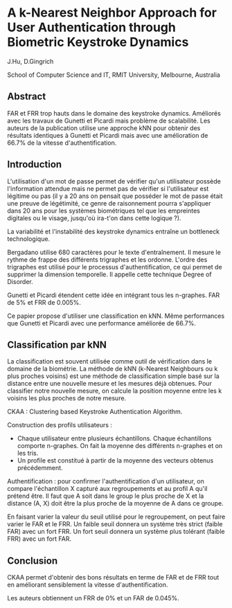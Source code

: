 # A k-Nearest Neighbor Approach for User Authentication through Biometric Keystroke Dynamics

J.Hu, D.Gingrich

School of Computer Science and IT, RMIT University, Melbourne, Australia

## Abstract

FAR et FRR trop hauts dans le domaine des keystroke dynamics. Améliorés avec les travaux de Gunetti et Picardi mais problème de scalabilité. Les auteurs de la publication utilise une approche kNN pour obtenir des résultats identiques à Gunetti et Picardi mais avec une amélioration de 66.7% de la vitesse d'authentification.

## Introduction

L'utilisation d'un mot de passe permet de vérifier qu'un utilisateur possède l'information attendue mais ne permet pas de vérifier si l'utilisateur est légitime ou pas (il y a 20 ans on pensait que posséder le mot de passe était une preuve de légétimité, ce genre de raisonnement pourra s'appliquer dans 20 ans pour les systèmes biométriques tel que les empreintes digitales ou le visage, jusqu'où ira-t'on dans cette logique ?).

La variabilité et l'instabilité des keystroke dynamics entraîne un bottleneck technologique.

Bergadano utilise 680 caractères pour le texte d'entraînement. Il mesure le rythme de frappe des différents trigraphes et les ordonne. L'ordre des trigraphes est utilisé pour le processus d'authentification, ce qui permet de supprimer la dimension temporelle. Il appelle cette technique Degree of Disorder.

Gunetti et Picardi étendent cette idée en intégrant tous les n-graphes. FAR de 5% et FRR de 0.005%.

Ce papier propose d'utiliser une classification en kNN. Même performances que Gunetti et Picardi avec une performance améliorée de 66.7%.

## Classification par kNN

La classification est souvent utilisée comme outil de vérification dans le domaine de la biométrie. La méthode de kNN (k-Nearest Neighbours ou k plus proches voisins) est une méthode de classification simple basé sur la distance entre une nouvelle mesure et les mesures déjà obtenues. Pour classifier notre nouvelle mesure, on calcule la position moyenne entre les k voisins les plus proches de notre mesure.

CKAA : Clustering based Keystroke Authentication Algorithm.

Construction des profils utilisateurs :

* Chaque utilisateur entre plusieurs échantillons. Chaque échantillons comporte n-graphes. On fait la moyenne des différents n-graphes et on les tris.
* Un profile est constitué à partir de la moyenne des vecteurs obtenus précédemment.

Authentification : pour confirmer l'authentification d'un utilisateur, on compare l'échantillon X capturé aux regroupements et au profil A qu'il prétend être. Il faut que A soit dans le group le plus proche de X et la distance (A, X) doit être la plus proche de la moyenne de A dans ce groupe.

En faisant varier la valeur du seuil utilisé pour le regroupement, on peut faire varier le FAR et le FRR. Un faible seuil donnera un système très strict (faible FAR) avec un fort FRR. Un fort seuil donnera un système plus tolérant (faible FRR) avec un fort FAR.

## Conclusion

CKAA permet d'obtenir des bons résultats en terme de FAR et de FRR tout en améliorant sensiblement la vitesse d'authentification.

Les auteurs obtiennent un FRR de 0% et un FAR de 0.045%.